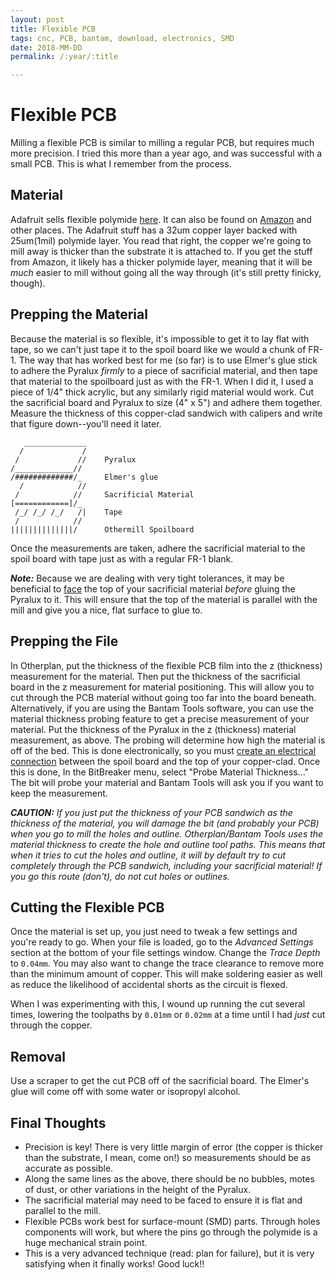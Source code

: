 ```yaml
---
layout: post
title: Flexible PCB
tags: cnc, PCB, bantam, download, electronics, SMD
date: 2018-MM-DD
permalink: /:year/:title

---
```

# Flexible PCB
Milling a flexible PCB is similar to milling a regular PCB, but requires much more precision.  I tried this more than a year ago, and was successful with a small PCB.  This is what I remember from the process.
<!-- (Noah Coleman, Nov. 12, 2017) -->

## Material
Adafruit sells flexible polymide [here](https://www.adafruit.com/product/1894).  It can also be found on [Amazon](https://www.amazon.com/Pyralux-Laminate-Flexible-Circuits-Shielding/dp/B076C1JW3S/ref=sr_1_1_sspa?ie=UTF8&qid=1511295016&sr=8-1-spons&keywords=copper+kapton&psc=1) and other places.  The Adafruit stuff has a 32um copper layer backed with 25um(1mil) polymide layer.  You read that right, the copper we're going to mill away is thicker than the substrate it is attached to.  If you get the stuff from Amazon, it likely has a thicker polymide layer, meaning that it will be _much_ easier to mill without going all the way through (it's still pretty finicky, though).

## Prepping the Material
Because the material is so flexible, it's impossible to get it to lay flat with tape, so we can't just tape it to the spoil board like we would a chunk of FR-1.  The way that has worked best for me (so far) is to use Elmer's glue stick to adhere the Pyralux _firmly_ to a piece of sacrificial material, and then tape that material to the spoilboard just as with the FR-1.  When I did it, I used a piece of 1/4" thick acrylic, but any similarly rigid material would work.  Cut the sacrificial board and Pyralux to size (4" x 5") and adhere them together.  Measure the thickness of this copper-clad sandwich with calipers and write that figure down--you'll need it later.
```
   ______________
  /             /
 /             //    Pyralux
/_____________//
/#############/_     Elmer's glue
  /            //
 /            //     Sacrificial Material
[============]/_    
 /_/ /_/ /_/   /|    Tape
 /            //
||||||||||||||/      Othermill Spoilboard
```
Once the measurements are taken, adhere the sacrificial material to the spoil board with tape just as with a regular FR-1 blank.

_**Note:**_ Because we are dealing with very tight tolerances, it may be beneficial to [face](https://www.youtube.com/watch?v=HW4EN2LYG6E) the top of your sacrificial material _before_ gluing the Pyralux to it.  This will ensure that the top of the material is parallel with the mill and give you a nice, flat surface to glue to.

## Prepping the File
In Otherplan, put the thickness of the flexible PCB film into the z (thickness) measurement for the material.  Then put the thickness of the sacrificial board in the z measurement for material positioning.  This will allow you to cut through the PCB material without going too far into the board beneath.
Alternatively, if you are using the Bantam Tools software, you can use the material thickness probing feature to get a precise measurement of your material.  Put the thickness of the Pyralux in the z (thickness) material measurement, as above.  The probing will determine how high the material is off of the bed.  This is done electronically, so you must [create an electrical connection](https://support.bantamtools.com/hc/en-us/articles/115001829134-Installing-and-Using-the-PCB-Probing-System) between the spoil board and the top of your copper-clad.  Once this is done, In the BitBreaker menu, select "Probe Material Thickness..."  The bit will probe your material and Bantam Tools will ask you if you want to keep the measurement.  

_**CAUTION:** If you just put the thickness of your PCB sandwich as the thickness of the material, you will damage the bit (and probably your PCB) when you go to mill the holes and outline.  Otherplan/Bantam Tools uses the material thickness to create the hole and outline tool paths.  This means that when it tries to cut the holes and outline, it will by default try to cut completely through the PCB sandwich, including your sacrificial material!  If you go this route (don't), do not cut holes or outlines._

## Cutting the Flexible PCB
Once the material is set up, you just need to tweak a few settings and you're ready to go.  When your file is loaded, go to the _Advanced Settings_ section at the bottom of your file settings window.  Change the _Trace Depth_ to `0.04mm`.  You may also want to change the trace clearance to remove more than the minimum amount of copper.  This will make soldering easier as well as reduce the likelihood of accidental shorts as the circuit is flexed.  

When I was experimenting with this, I wound up running the cut several times, lowering the toolpaths by `0.01mm` or `0.02mm` at a time until I had _just_ cut through the copper.

## Removal
Use a scraper to get the cut PCB off of the sacrificial board.  The Elmer's glue will come off with some water or isopropyl alcohol.

## Final Thoughts
- Precision is key!  There is very little margin of error (the copper is thicker than the substrate, I mean, come on!) so measurements should be as accurate as possible.
- Along the same lines as the above, there should be no bubbles, motes of dust, or other variations in the height of the Pyralux.
- The sacrificial material may need to be faced to ensure it is flat and parallel to the mill.
- Flexible PCBs work best for surface-mount (SMD) parts.  Through holes components will work, but where the pins go through the polymide is a huge mechanical strain point.
- This is a very advanced technique (read: plan for failure), but it is very satisfying when it finally works! Good luck!!
